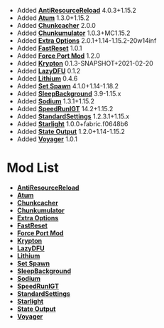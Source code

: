- Added **[AntiResourceReload](https://github.com/Minecraft-Java-Edition-Speedrunning/antiresourcereload)** 4.0.3+1.15.2
- Added **[Atum](https://github.com/KingContaria/atum-rewrite)** 1.3.0+1.15.2
- Added **[Chunkcacher](https://github.com/Minecraft-Java-Edition-Speedrunning/chunkcacher)** 2.0.0
- Added **[Chunkumulator](https://github.com/DuncanRuns/Chunkumulator)** 1.0.3+MC1.15.2
- Added **[Extra Options](https://github.com/tildejustin/extra-options)** 2.0.1+1.14-1.15.2-20w14inf
- Added **[FastReset](https://github.com/KingContaria/FastReset)** 1.0.1
- Added **[Force Port Mod](https://github.com/DuncanRuns/Force-Port-Mod)** 1.2.0
- Added **[Krypton](https://github.com/astei/krypton)** 0.1.3-SNAPSHOT+2021-02-20
- Added **[LazyDFU](https://github.com/astei/lazydfu)** 0.1.2
- Added **[Lithium](https://github.com/CaffeineMC/lithium-fabric)** 0.4.6
- Added **[Set Spawn](https://github.com/Minecraft-Java-Edition-Speedrunning/set-spawn)** 4.1.0+1.14-1.18.2
- Added **[SleepBackground](https://github.com/RedLime/SleepBackground)** 3.9-1.15.x
- Added **[Sodium](https://github.com/Minecraft-Java-Edition-Speedrunning/sodium)** 1.3.1+1.15.2
- Added **[SpeedRunIGT](https://github.com/RedLime/SpeedRunIGT)** 14.2+1.15.2
- Added **[StandardSettings](https://github.com/KingContaria/StandardSettings)** 1.2.3.1+1.15.x
- Added **[Starlight](https://github.com/PaperMC/Starlight)** 1.0.0+fabric.f0648b6
- Added **[State Output](https://github.com/tildejustin/state-output)** 1.2.0+1.14-1.15.2
- Added **[Voyager](https://github.com/tildejustin/voyager)** 1.0.1

# Mod List
- **[AntiResourceReload](https://github.com/Minecraft-Java-Edition-Speedrunning/antiresourcereload)**
- **[Atum](https://github.com/KingContaria/atum-rewrite)**
- **[Chunkcacher](https://github.com/Minecraft-Java-Edition-Speedrunning/chunkcacher)**
- **[Chunkumulator](https://github.com/DuncanRuns/Chunkumulator)**
- **[Extra Options](https://github.com/tildejustin/extra-options)**
- **[FastReset](https://github.com/KingContaria/FastReset)**
- **[Force Port Mod](https://github.com/DuncanRuns/Force-Port-Mod)**
- **[Krypton](https://github.com/astei/krypton)**
- **[LazyDFU](https://github.com/astei/lazydfu)**
- **[Lithium](https://github.com/CaffeineMC/lithium-fabric)**
- **[Set Spawn](https://github.com/Minecraft-Java-Edition-Speedrunning/set-spawn)**
- **[SleepBackground](https://github.com/RedLime/SleepBackground)**
- **[Sodium](https://github.com/Minecraft-Java-Edition-Speedrunning/sodium)**
- **[SpeedRunIGT](https://github.com/RedLime/SpeedRunIGT)**
- **[StandardSettings](https://github.com/KingContaria/StandardSettings)**
- **[Starlight](https://github.com/PaperMC/Starlight)**
- **[State Output](https://github.com/tildejustin/state-output)**
- **[Voyager](https://github.com/tildejustin/voyager)**
